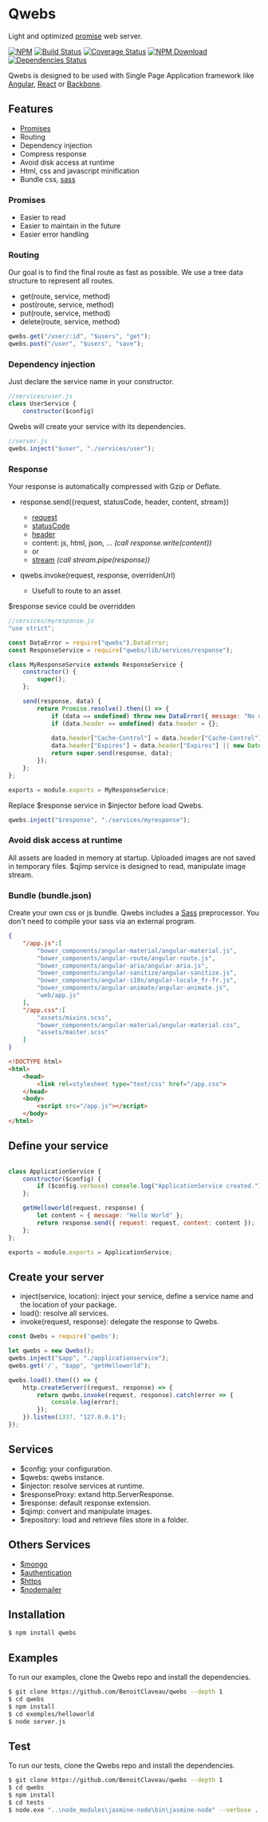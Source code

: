 # Qwebs
 Light and optimized [promise](https://www.npmjs.com/package/q) web server.

 [![NPM][npm-image]][npm-url]
 [![Build Status][travis-image]][travis-url]
 [![Coverage Status][coveralls-image]][coveralls-url]
 [![NPM Download][npm-image-download]][npm-url]
 [![Dependencies Status][david-dm-image]][david-dm-url]

 Qwebs is designed to be used with Single Page Application framework like [Angular](https://angularjs.org/), [React](https://facebook.github.io/react/) or [Backbone](http://backbonejs.org/).

## Features

  * [Promises](https://www.npmjs.com/package/q)
  * Routing
  * Dependency injection
  * Compress response
  * Avoid disk access at runtime
  * Html, css and javascript minification
  * Bundle css, [sass](https://www.npmjs.com/package/node-sass)
  
### Promises

  * Easier to read
  * Easier to maintain in the future
  * Easier error handling

### Routing

Our goal is to find the final route as fast as possible.
We use a tree data structure to represent all routes.

  * get(route, service, method)
  * post(route, service, method)
  * put(route, service, method)
  * delete(route, service, method)

```js
qwebs.get("/user/:id", "$users", "get"); 
qwebs.post("/user", "$users", "save");
```

### Dependency injection

Just declare the service name in your constructor.

```js
//services/user.js
class UserService {
    constructor($config)
```

Qwebs will create your service with its dependencies.

```js
//server.js
qwebs.inject("$user", "./services/user");
```

### Response

Your response is automatically compressed with Gzip or Deflate.

  * response.send({request, statusCode, header, content, stream})
    - [request](https://nodejs.org/api/http.html#http_class_http_clientrequest)
    - [statusCode](http://www.w3.org/Protocols/rfc2616/rfc2616-sec6.html#sec6.1)
    - [header](http://www.w3.org/Protocols/rfc2616/rfc2616-sec6.html#sec6.2) 
    - content: js, html, json, ... *(call response.write(content))*
    - or
    - [stream](https://nodejs.org/api/stream.html) *(call stream.pipe(response))*
  
  * qwebs.invoke(request, response, overridenUrl)
    - Usefull to route to an asset
   
$response sevice could be overridden

```js
//services/myresponse.js
"use strict";

const DataError = require("qwebs").DataError;
const ResponseService = require("qwebs/lib/services/response");

class MyResponseService extends ResponseService {
    constructor() {
        super();
    };

    send(response, data) {
        return Promise.resolve().then(() => {
            if (data == undefined) throw new DataError({ message: "No data." });
            if (data.header == undefined) data.header = {};
            
            data.header["Cache-Control"] = data.header["Cache-Control"] || "private";
            data.header["Expires"] = data.header["Expires"] || new Date(Date.now() + 3000).toUTCString(); /* 1000 * 3 (3 secondes)*/
            return super.send(response, data);
        });
    };
};

exports = module.exports = MyResponseService;
```

Replace $response service in $injector before load Qwebs.

```js
qwebs.inject("$response", "./services/myresponse");
```

### Avoid disk access at runtime

All assets are loaded in memory at startup.
Uploaded images are not saved in temporary files. $qjimp service is designed to read, manipulate image stream.

### Bundle (bundle.json)

Create your own css or js bundle.
Qwebs includes a [Sass](https://www.npmjs.com/package/node-sass) preprocessor. You don't need to compile your sass via an external program.

```json
{
    "/app.js":[
        "bower_components/angular-material/angular-material.js",
        "bower_components/angular-route/angular-route.js",
        "bower_components/angular-aria/angular-aria.js",
        "bower_components/angular-sanitize/angular-sanitize.js",
        "bower_components/angular-i18n/angular-locale_fr-fr.js",
        "bower_components/angular-animate/angular-animate.js",
        "web/app.js"
    ],
    "/app.css":[
        "assets/mixins.scss",
        "bower_components/angular-material/angular-material.css",
        "assets/master.scss"
    ]   
}
```

```html
<!DOCTYPE html>
<html>
    <head>
        <link rel=stylesheet type="text/css" href="/app.css">
    </head>
    <body>
        <script src="/app.js"></script>
    </body>
</html>
```

## Define your service

```js

class ApplicationService {
    constructor($config) {
        if ($config.verbose) console.log("ApplicationService created.");
    };

    getHelloworld(request, response) {
        let content = { message: "Hello World" };
        return response.send({ request: request, content: content });
    };
};

exports = module.exports = ApplicationService;
```

## Create your server

  * inject(service, location): inject your service, define a service name and the location of your package.
  * load(): resolve all services.
  * invoke(request, response): delegate the response to Qwebs.

```js
const Qwebs = require('qwebs');

let qwebs = new Qwebs();
qwebs.inject("$app", "./applicationservice");
qwebs.get('/', "$app", "getHelloworld"); 

qwebs.load().then(() => {
    http.createServer((request, response) => {
        return qwebs.invoke(request, response).catch(error => {
            console.log(error);
        });
    }).listen(1337, "127.0.0.1");
});
```
  
## Services

  * $config: your configuration.
  * $qwebs: qwebs instance.
  * $injector: resolve services at runtime.
  * $responseProxy: extand http.ServerResponse.
  * $response: default response extension.
  * $qjimp: convert and manipulate images.
  * $repository: load and retrieve files store in a folder.
  
## Others Services

  * [$mongo](https://www.npmjs.com/package/qwebs-mongo)
  * [$authentication](https://www.npmjs.com/package/qwebs-auth-jwt)
  * [$https](https://www.npmjs.com/package/qwebs-https)
  * [$nodemailer](https://www.npmjs.com/package/qwebs-nodemailer)

## Installation

```bash
$ npm install qwebs
```

## Examples

To run our examples, clone the Qwebs repo and install the dependencies.

```bash
$ git clone https://github.com/BenoitClaveau/qwebs --depth 1
$ cd qwebs
$ npm install
$ cd exemples/helloworld
$ node server.js
```

## Test

To run our tests, clone the Qwebs repo and install the dependencies.

```bash
$ git clone https://github.com/BenoitClaveau/qwebs --depth 1
$ cd qwebs
$ npm install
$ cd tests
$ node.exe "..\node_modules\jasmine-node\bin\jasmine-node" --verbose .
```

[npm-image]: https://img.shields.io/npm/v/qwebs.svg
[npm-image-download]: https://img.shields.io/npm/dm/qwebs.svg
[npm-url]: https://npmjs.org/package/qwebs
[travis-image]: https://travis-ci.org/BenoitClaveau/qwebs.svg?branch=master
[travis-url]: https://travis-ci.org/BenoitClaveau/qwebs
[coveralls-image]: https://coveralls.io/repos/BenoitClaveau/qwebs/badge.svg?branch=master&service=github
[coveralls-url]: https://coveralls.io/github/BenoitClaveau/qwebs?branch=master
[david-dm-image]: https://david-dm.org/BenoitClaveau/qwebs/status.svg
[david-dm-url]: https://david-dm.org/BenoitClaveau/qwebs
